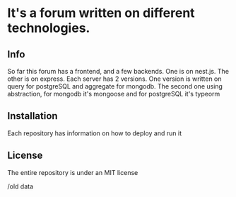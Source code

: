 # It's a forum written on different technologies.

## Info

So far this forum has a frontend, and a few backends. One is on nest.js. The other is on express. Each server has 2 versions. One version is written on query for postgreSQL and aggregate for mongodb. The second one using abstraction, for mongodb it's mongoose and for postgreSQL it's typeorm

## Installation

Each repository has information on how to deploy and run it

## License

The entire repository is under an MIT license

/old data
